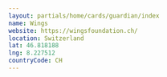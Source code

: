 ```yaml
---
layout: partials/home/cards/guardian/index
name: Wings
website: https://wingsfoundation.ch/
location: Switzerland
lat: 46.818188
lng: 8.227512
countryCode: CH
---
```


